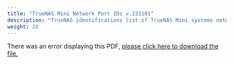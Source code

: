 ```yaml
---
title: "TrueNAS Mini Network Port IDs v.231101"
description: "TrueNAS identifications list of TrueNAS Mini systems network ports."
weight: 20
---
```


<object data="https://www.truenas.com/docs/files/MiniNetworkPortIDs.pdf" type="application/pdf" width="95%" height="1000">
  There was an error displaying this PDF, <a href="https://www.truenas.com/docs/files/MiniNetworkPortIDs.pdf">please click here to download the file.</a>
</object>
